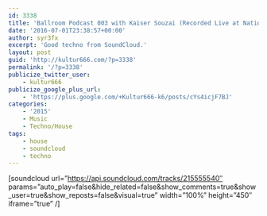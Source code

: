 ```yaml
---
id: 3338
title: 'Ballroom Podcast 003 with Kaiser Souzai (Recorded Live at Nation Of Gondwana)'
date: '2016-07-01T23:38:57+00:00'
author: syr3fx
excerpt: 'Good techno from SoundCloud.'
layout: post
guid: 'http://kultur666.com/?p=3338'
permalink: '/?p=3338'
publicize_twitter_user:
    - kultur666
publicize_google_plus_url:
    - 'https://plus.google.com/+Kultur666-k6/posts/cYs4icjF7BJ'
categories:
    - '2015'
    - Music
    - Techno/House
tags:
    - house
    - soundcloud
    - techno
---
```


\[soundcloud url=”https://api.soundcloud.com/tracks/215555540″ params=”auto\_play=false&amp;hide\_related=false&amp;show\_comments=true&amp;show\_user=true&amp;show\_reposts=false&amp;visual=true” width=”100%” height=”450″ iframe=”true” /\]